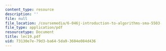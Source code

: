 ```yaml
---
content_type: resource
description: ''
file: null
file_location: /coursemedia/6-046j-introduction-to-algorithms-sma-5503-fall-2005/73130e7e79d3ba645da93604e084d436_lec19.pdf
file_type: application/pdf
resourcetype: Document
title: lec19.pdf
uid: 73130e7e-79d3-ba64-5da9-3604e084d436
---
```

